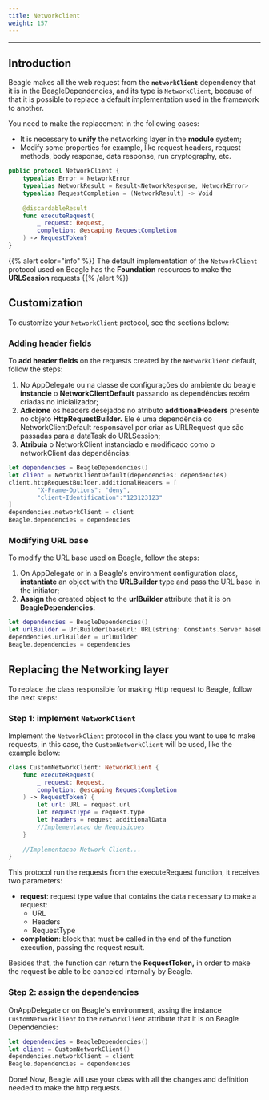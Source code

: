 ```yaml
---
title: Networkclient
weight: 157
---
```


---


## Introduction 

Beagle makes all the web request from the **`networkClient`** dependency that it is in the BeagleDependencies, and its type is `NetworkClient`, because of that it is possible to replace a default implementation used in the framework to another.

You need to make the replacement in the following cases:

* It is necessary to **unify** the networking layer in the **module** system; 
* Modify some properties for example, like request headers, request methods, body response, data response,  run cryptography, etc. 

```swift
public protocol NetworkClient {
    typealias Error = NetworkError
    typealias NetworkResult = Result<NetworkResponse, NetworkError>
    typealias RequestCompletion = (NetworkResult) -> Void
 
    @discardableResult
    func executeRequest(
        _ request: Request,
        completion: @escaping RequestCompletion
    ) -> RequestToken?
}
```

{{% alert color="info" %}}
The default implementation of the `NetworkClient` protocol used on Beagle has the **Foundation** resources to make the **URLSession** requests
{{% /alert %}}

## **Customization**

To customize your `NetworkClient` protocol, see the sections below:

### **Adding header fields**

To **add header fields**  on the requests created by the `NetworkClient` default, follow the steps:  

1. No AppDelegate ou na classe de configurações do ambiente do beagle **instancie** o **NetworkClientDefault** passando as dependências recém criadas no inicializador;
2. **Adicione** os headers desejados no atributo **additionalHeaders** presente no objeto **HttpRequestBuilder.** Ele é uma dependência do NetworkClientDefault responsável por criar as URLRequest que são passadas para a dataTask do URLSession;
3. **Atribuia** o NetworkClient instanciado e modificado como o networkClient das dependências:

```swift
let dependencies = BeagleDependencies()
let client = NetworkClientDefault(dependencies: dependencies)
client.httpRequestBuilder.additionalHeaders = [
        "X-Frame-Options": "deny", 
        "client-Identification":"123123123"
]
dependencies.networkClient = client
Beagle.dependencies = dependencies
```

### Modifying URL base

To modify the URL base used on Beagle, follow the steps: 

1. On AppDelegate or in a Beagle's environment configuration class, **instantiate** an object with the **URLBuilder** type and pass the URL base in the initiator; 
2. **Assign** the created object to the **urlBuilder** attribute that it is on **BeagleDependencies:**  

```swift
let dependencies = BeagleDependencies()
let urlBuilder = UrlBuilder(baseUrl: URL(string: Constants.Server.baseURL))
dependencies.urlBuilder = urlBuilder
Beagle.dependencies = dependencies
```

## **Replacing the Networking layer**

To replace the class responsible for making Http request to Beagle, follow the next steps:

### **Step 1: implement `NetworkClient`**

Implement the `NetworkClient` protocol in the class you want to use to make requests, in this case, the `CustomNetworkClient` will be used, like the example below:

```swift
class CustomNetworkClient: NetworkClient {
    func executeRequest(
        _ request: Request, 
        completion: @escaping RequestCompletion
    ) -> RequestToken? {
        let url: URL = request.url
        let requestType = request.type
        let headers = request.additionalData
        //Implementacao de Requisicoes
    }
    
    //Implementacao Network Client...
}
```

This protocol run the requests from the executeRequest function, it receives two parameters:

* **request**: request type value that contains the data necessary to make a request:
  * URL
  * Headers
  * RequestType
* **completion**:  block that must be called in the end of the function execution, passing the request result.

Besides that, the function can return the **RequestToken,** in order to make the request be able to be canceled internally by Beagle.

### **Step 2:  assign the dependencies**

OnAppDelegate or on Beagle's environment, assing the instance `CustomNetworkClient`  to the `networkClient` attribute that it is on Beagle Dependencies:

```swift
let dependencies = BeagleDependencies()
let client = CustomNetworkClient()
dependencies.networkClient = client
Beagle.dependencies = dependencies
```

Done! Now, Beagle will use your class with all the changes and definition needed to make the http requests.
